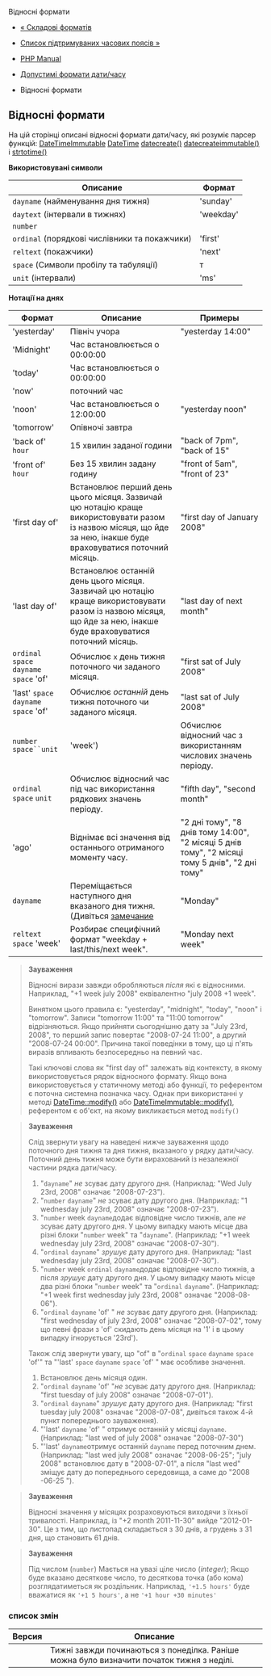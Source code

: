 Відносні формати

-   [« Складові форматів](datetime.formats.compound.md)
    
-   [Список підтримуваних часових поясів »](timezones.md)
    
-   [PHP Manual](index.md)
    
-   [Допустимі формати дати/часу](datetime.formats.md)
    
-   Відносні формати
    

## Відносні формати

На цій сторінці описані відносні формати дати/часу, які розуміє парсер функцій: [DateTimeImmutable](class.datetimeimmutable.md) [DateTime](class.datetime.md) [datecreate()](function.date-create.html) [datecreateimmutable()](function.date-create-immutable.html) і [strtotime()](function.strtotime.md)

**Використовувані символи**

| Описание | Формат |
| --- | --- |
| `dayname` (найменування дня тижня) | 'sunday' |
| `daytext` (інтервали в тижнях) | 'weekday' |
| `number` |  |
| `ordinal` (порядкові числівники та покажчики) | 'first' |
| `reltext` (покажчики) | 'next' |
| `space` (Символи пробілу та табуляції) | т |
| `unit` (інтервали) | 'ms' |

**Нотації на днях**

| Формат | Описание | Примеры |
| --- | --- | --- |
| 'yesterday' | Північ учора | "yesterday 14:00" |
| 'Midnight' | Час встановлюється о 00:00:00 |  |
| 'today' | Час встановлюється о 00:00:00 |  |
| 'now' | поточний час |  |
| 'noon' | Час встановлюється о 12:00:00 | "yesterday noon" |
| 'tomorrow' | Опівночі завтра |  |
| 'back of' `hour` | 15 хвилин заданої години | "back of 7pm", "back of 15" |
| 'front of' `hour` | Без 15 хвилин задану годину | "front of 5am", "front of 23" |
| 'first day of' | Встановлює перший день цього місяця. Зазвичай цю нотацію краще використовувати разом із назвою місяця, що йде за нею, інакше буде враховуватися поточний місяць. | "first day of January 2008" |
| 'last day of' | Встановлює останній день цього місяця. Зазвичай цю нотацію краще використовувати разом із назвою місяця, що йде за нею, інакше буде враховуватися поточний місяць. | "last day of next month" |
| `ordinal` `space` `dayname` `space` 'of' | Обчислює `x` день тижня поточного чи заданого місяця. | "first sat of July 2008" |
| 'last' `space` `dayname` `space` 'of' | Обчислює *останній* день тижня поточного чи заданого місяця. | "last sat of July 2008" |
| `number` `space``unit` | 'week') | Обчислює відносний час з використанням числових значень періоду. |
| `ordinal` `space` `unit` | Обчислює відносний час під час використання рядкових значень періоду. | "fifth day", "second month" |
| 'ago' | Віднімає всі значення від останнього отриманого моменту часу. | "2 дні тому", "8 днів тому 14:00", "2 місяці 5 днів тому", "2 місяці тому 5 днів", "2 дні тому" |
| `dayname` | Переміщається наступного дня вказаного дня тижня. (Дивіться [замечание](datetime.formats.relative.html#datetime.formats.relative.dayname-note) | "Monday" |
| `reltext` `space` 'week' | Розбирає специфічний формат "weekday + last/this/next week". | "Monday next week" |

> **Зауваження**
> 
> Відносні вирази завжди обробляються *після* які є відносними. Наприклад, "+1 week july 2008" еквівалентно "july 2008 +1 week".
> 
> Винятком цього правила є: "yesterday", "midnight", "today", "noon" і "tomorrow". Записи "tomorrow 11:00" та "11:00 tomorrow" відрізняються. Якщо прийняти сьогоднішню дату за "July 23rd, 2008", то перший запис повертає "2008-07-24 11:00", а другий "2008-07-24 00:00". Причина такої поведінки в тому, що ці п'ять виразів впливають безпосередньо на певний час.
> 
> Такі ключові слова як "first day of" залежать від контексту, в якому використовується рядок відносного формату. Якщо вона використовується у статичному методі або функції, то референтом є поточна системна позначка часу. Однак при використанні у методі [DateTime::modify()](datetime.modify.md) або [DateTimeImmutable::modify()](datetimeimmutable.modify.md), референтом є об'єкт, на якому викликається метод `modify()`

> **Зауваження**
> 
> Слід звернути увагу на наведені нижче зауваження щодо поточного дня тижня та дня тижня, вказаного у рядку дати/часу. Поточний день тижня може бути вирахований із незалежної частини рядка дати/часу.
> 
> 1.  "`dayname`" *не* зсуває дату другого дня. (Наприклад: "Wed July 23rd, 2008" означає "2008-07-23").
> 2.  "`number` `dayname`" *не* зсуває дату другого дня. (Наприклад: "1 wednesday july 23rd, 2008" означає "2008-07-23").
> 3.  "`number` week `dayname`додає відповідне число тижнів, але *не* зсуває дату другого дня. У цьому випадку мають місце два різні блоки "`number` week" та "`dayname`". (Наприклад: "+1 week wednesday july 23rd, 2008" означає "2008-07-30").
> 4.  "`ordinal` `dayname`" *зрушує* дату другого дня. (Наприклад: "last wednesday july 23rd, 2008" означає "2008-07-30").
> 5.  "`number` week `ordinal` `dayname`додає відповідне число тижнів, а після *зрушує* дату другого дня. У цьому випадку мають місце два різні блоки "`number` week" та "`ordinal` `dayname`". (Наприклад: "+1 week first wednesday july 23rd, 2008" означає "2008-08-06").
> 6.  "`ordinal` `dayname` 'of' " *не* зсуває дату другого дня. (Наприклад: "first wednesday of july 23rd, 2008" означає "2008-07-02", тому що певні фрази з 'of' скидають день місяця на '1' і в цьому випадку ігнорується '23rd').
> 
> Також слід звернути увагу, що "of" в "`ordinal` `space` `dayname` `space` 'of'" та "'last' `space` `dayname` `space` 'of' " має особливе значення.
> 
> 1.  Встановлює день місяця один.
> 2.  "`ordinal` `dayname` 'of' "*не* зсуває дату другого дня. (Наприклад: "first tuesday of july 2008" означає "2008-07-01").
> 3.  "`ordinal` `dayname`" *зрушує* дату другого дня. (Наприклад: "first tuesday july 2008" означає "2008-07-08", дивіться також 4-й пункт попереднього зауваження).
> 4.  "'last' `dayname` 'of' " отримує останній у місяці `dayname`. (Наприклад: "last wed of july 2008" означає "2008-07-30")
> 5.  "'last' `dayname`отримує останній `dayname` перед поточним днем. (Наприклад: "last wed july 2008" означає "2008-06-25"; "july 2008" встановлює дату в "2008-07-01", а після "last wed" зміщує дату до попереднього середовища, а саме до "2008 -06-25 ").

> **Зауваження**
> 
> Відносні значення у місяцях розраховуються виходячи з їхньої тривалості. Наприклад, із "+2 month 2011-11-30" вийде "2012-01-30". Це з тим, що листопад складається з 30 днів, а грудень з 31 дня, що становить 61 днів.

> **Зауваження**
> 
> Під числом (`number`) Мається на увазі ціле число (*integer*); Якщо буде вказано десяткове число, то десяткова точка (або кома) розглядатиметься як роздільник. Наприклад, `'+1.5 hours'` буде вважатися як `'+1 5 hours'`, а не `'+1 hour +30 minutes'`

### список змін

| Версия | Описание |
| --- | --- |
|  | Тижні завжди починаються з понеділка. Раніше можна було визначити початок тижня з неділі. |